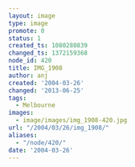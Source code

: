 ```yaml
---
layout: image
type: image
promote: 0
status: 1
created_ts: 1080280839
changed_ts: 1372159368
node_id: 420
title: IMG_1908
author: anj
created: '2004-03-26'
changed: '2013-06-25'
tags:
  - Melbourne
images:
  - image/images/img_1908-420.jpg
url: "/2004/03/26/img_1908/"
aliases:
  - "/node/420/"
date: '2004-03-26'
---
```


